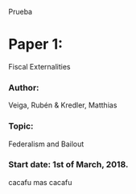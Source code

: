 Prueba
# Paper 1:
 Fiscal Externalities
### Author:
 Veiga, Rubén & Kredler, Matthias
### Topic:
 Federalism and Bailout
### Start date: 1st of March, 2018.
cacafu
mas cacafu